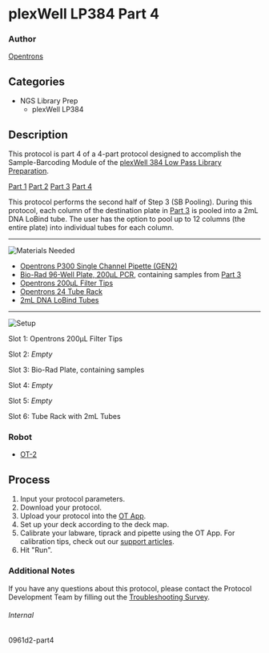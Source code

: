 # plexWell LP384 Part 4

### Author
[Opentrons](https://opentrons.com/)

## Categories
* NGS Library Prep
	* plexWell LP384


## Description
This protocol is part 4 of a 4-part protocol designed to accomplish the Sample-Barcoding Module of the [plexWell 384 Low Pass Library Preparation](https://seqwell.com/products/plexwell-lp-384/).


[Part 1](https://protocols.opentrons.com/protocol/0961d2-part1)
[Part 2](https://protocols.opentrons.com/protocol/0961d2-part2)
[Part 3](https://protocols.opentrons.com/protocol/0961d2-part3)
[Part 4](https://protocols.opentrons.com/protocol/0961d2-part4)


This protocol performs the second half of Step 3 (SB Pooling). During this protocol, each column of the destination plate in [Part 3](https://protocols.opentrons.com/protocol/0961d2-part3) is pooled into a 2mL DNA LoBind tube. The user has the option to pool up to 12 columns (the entire plate) into individual tubes for each column.

---
![Materials Needed](https://s3.amazonaws.com/opentrons-protocol-library-website/custom-README-images/001-General+Headings/materials.png)

* [Opentrons P300 Single Channel Pipette (GEN2)](https://shop.opentrons.com/collections/ot-2-robot/products/single-channel-electronic-pipette)
* [Bio-Rad 96-Well Plate, 200µL PCR](https://labware.opentrons.com/biorad_96_wellplate_200ul_pcr?category=wellPlate), containing samples from [Part 3](https://protocols.opentrons.com/protocol/0961d2-part3)
* [Opentrons 200µL Filter Tips](https://shop.opentrons.com/collections/opentrons-tips/products/opentrons-200ul-filter-tips)
* [Opentrons 24 Tube Rack](https://shop.opentrons.com/collections/verified-labware/products/tube-rack-set-1)
* [2mL DNA LoBind Tubes](https://labware.opentrons.com/opentrons_24_tuberack_eppendorf_2ml_safelock_snapcap?category=tubeRack)


---
![Setup](https://s3.amazonaws.com/opentrons-protocol-library-website/custom-README-images/001-General+Headings/Setup.png)

Slot 1: Opentrons 200µL Filter Tips

Slot 2: *Empty*

Slot 3: Bio-Rad Plate, containing samples

Slot 4: *Empty*

Slot 5: *Empty*

Slot 6: Tube Rack with 2mL Tubes


### Robot
* [OT-2](https://opentrons.com/ot-2)

## Process

1. Input your protocol parameters.
2. Download your protocol.
3. Upload your protocol into the [OT App](https://opentrons.com/ot-app).
4. Set up your deck according to the deck map.
5. Calibrate your labware, tiprack and pipette using the OT App. For calibration tips, check out our [support articles](https://support.opentrons.com/en/collections/1559720-guide-for-getting-started-with-the-ot-2).
6. Hit "Run".

### Additional Notes
If you have any questions about this protocol, please contact the Protocol Development Team by filling out the [Troubleshooting Survey](https://protocol-troubleshooting.paperform.co/).

###### Internal
0961d2-part4
